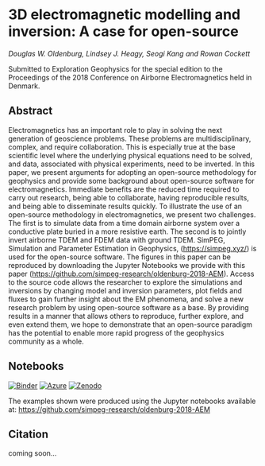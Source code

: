 # 3D electromagnetic modelling and inversion: A case for open-source

_Douglas W. Oldenburg, Lindsey J. Heagy, Seogi Kang and Rowan Cockett_

Submitted to Exploration Geophysics for the special edition to the Proceedings of the 2018 Conference on Airborne Electromagnetics held in Denmark.

## Abstract

Electromagnetics has an important role to play in solving the next generation of geoscience problems. These problems are multidisciplinary, complex, and require collaboration. This is especially true at the base scientific level where the underlying physical equations need to be solved, and data, associated with physical experiments, need to be inverted. In this paper, we present arguments for adopting an open-source methodology for geophysics and provide some background about open-source software for electromagnetics. Immediate benefits are the reduced time required to carry out research, being able to collaborate, having reproducible results, and being able to disseminate results quickly. To illustrate the use of an open-source methodology in electromagnetics, we present two challenges. The first is to simulate data from a time domain airborne system over a conductive plate buried in a more resistive earth. The second is to jointly invert airborne TDEM and FDEM data with ground TDEM. SimPEG, Simulation and Parameter Estimation in Geophysics, (https://simpeg.xyz/) is used for the open-source software. The figures in this paper can be reproduced by downloading the Jupyter Notebooks we provide with this paper (https://github.com/simpeg-research/oldenburg-2018-AEM). Access to the source code allows the researcher to explore the simulations and inversions by changing model and inversion parameters, plot fields and fluxes to gain further insight about the EM phenomena, and solve a new research problem by using open-source software as a base. By providing results in a manner that allows others to reproduce, further explore, and even extend them, we hope to demonstrate that an open-source paradigm has the potential to enable more rapid progress of the geophysics community as a whole.

## Notebooks

[![Binder](https://mybinder.org/badge.svg)](https://mybinder.org/v2/gh/simpeg-research/oldenburg-2018-AEM/master)
[![Azure](https://notebooks.azure.com/launch.png)](https://notebooks.azure.com/import/gh/simpeg-research/oldenburg-2018-AEM)
[![Zenodo](https://zenodo.org/badge/131676406.svg)](https://zenodo.org/badge/latestdoi/131676406)

The examples shown were produced using the Jupyter notebooks available at: https://github.com/simpeg-research/oldenburg-2018-AEM

## Citation 

coming soon... 
